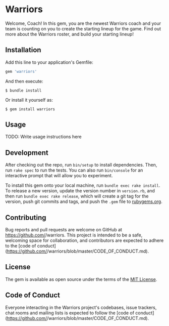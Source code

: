 # Warriors

Welcome, Coach! In this gem, you are the newest Warriors coach and your team is counting on you to create the starting lineup for the game. Find out more about the Warriors roster, and build your starting lineup!

## Installation

Add this line to your application's Gemfile:

```ruby
gem 'warriors'
```

And then execute:

    $ bundle install

Or install it yourself as:

    $ gem install warriors

## Usage

TODO: Write usage instructions here

## Development

After checking out the repo, run `bin/setup` to install dependencies. Then, run `rake spec` to run the tests. You can also run `bin/console` for an interactive prompt that will allow you to experiment.

To install this gem onto your local machine, run `bundle exec rake install`. To release a new version, update the version number in `version.rb`, and then run `bundle exec rake release`, which will create a git tag for the version, push git commits and tags, and push the `.gem` file to [rubygems.org](https://rubygems.org).

## Contributing

Bug reports and pull requests are welcome on GitHub at https://github.com/<github username>/warriors. This project is intended to be a safe, welcoming space for collaboration, and contributors are expected to adhere to the [code of conduct](https://github.com/<github username>/warriors/blob/master/CODE_OF_CONDUCT.md).


## License

The gem is available as open source under the terms of the [MIT License](https://opensource.org/licenses/MIT).

## Code of Conduct

Everyone interacting in the Warriors project's codebases, issue trackers, chat rooms and mailing lists is expected to follow the [code of conduct](https://github.com/<github username>/warriors/blob/master/CODE_OF_CONDUCT.md).
